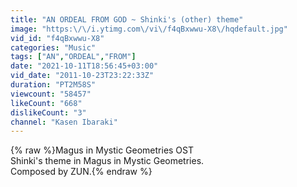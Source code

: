 ```yaml
---
title: "AN ORDEAL FROM GOD ~ Shinki's (other) theme"
image: "https:\/\/i.ytimg.com\/vi\/f4qBxwwu-X8\/hqdefault.jpg"
vid_id: "f4qBxwwu-X8"
categories: "Music"
tags: ["AN","ORDEAL","FROM"]
date: "2021-10-11T18:56:45+03:00"
vid_date: "2011-10-23T23:22:33Z"
duration: "PT2M58S"
viewcount: "58457"
likeCount: "668"
dislikeCount: "3"
channel: "Kasen Ibaraki"
---
```

{% raw %}Magus in Mystic Geometries OST<br />Shinki's theme in Magus in Mystic Geometries.<br />Composed by ZUN.{% endraw %}

